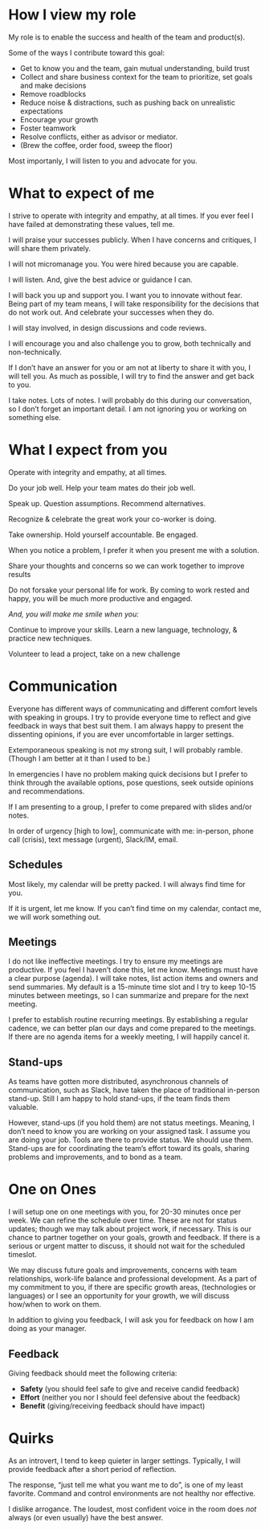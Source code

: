 ---
---

# How I view my role

My role is to enable the success and health of the team and product(s).

Some of the ways I contribute toward this goal:
 * Get to know you and the team, gain mutual understanding, build trust
 * Collect and share business context for the team to prioritize, set goals and make decisions
 * Remove roadblocks
 * Reduce noise & distractions, such as pushing back on unrealistic expectations
 * Encourage your growth 
 * Foster teamwork 
 * Resolve conflicts, either as advisor or mediator.
 * (Brew the coffee, order food, sweep the floor)

Most importanly, I will listen to you and advocate for you.

# What to expect of me

I strive to operate with integrity and empathy, at all times. If you ever feel I have failed at demonstrating these values, tell me.

I will praise your successes publicly. When I have concerns and critiques, I will share them privately. 

I will not micromanage you. You were hired because you are capable.

I will listen. And, give the best advice or guidance I can.

I will back you up and support you. I want you to innovate without fear. Being part of my team means, I will take responsibility for the decisions that do not work out. And celebrate your successes when they do.

I will stay involved, in design discussions and code reviews.

I will encourage you and also challenge you to grow, both technically and non-technically.

If I don’t have an answer for you or am not at liberty to share it with you, I will tell you. As much as possible, I will try to find the answer and get back to you.

I take notes. Lots of notes. I will probably do this during our conversation, so I don’t forget an important detail. I am not ignoring you or working on something else. 


# What I expect from you

Operate with integrity and empathy, at all times.

Do your job well. Help your team mates do their job well. 

Speak up. Question assumptions. Recommend alternatives. 

Recognize & celebrate the great work your co-worker is doing.

Take ownership. Hold yourself accountable. Be engaged.

When you notice a problem, I prefer it when you present me with a solution.

Share your thoughts and concerns so we can work together to improve results

Do not forsake your personal life for work. By coming to work rested and happy, you will be much more productive and engaged.

_And, you will make me smile when you:_

Continue to improve your skills. Learn a new language, technology, & practice new techniques. 

Volunteer to lead a project, take on a new challenge


# Communication

Everyone has different ways of communicating and different comfort levels with speaking in groups. I try to provide everyone time to reflect and give feedback in ways that best suit them. I am always happy to present the dissenting opinions, if you are ever uncomfortable in larger settings.

Extemporaneous speaking is not my strong suit, I will probably ramble. (Though I am better at it than I used to be.)

In emergencies I have no problem making quick decisions but I prefer to think through the available options, pose questions, seek outside opinions and recommendations.

If I am presenting to a group, I prefer to come prepared with slides and/or notes. 

In order of urgency [high to low], communicate with me: in-person, phone call (crisis), text message (urgent), Slack/IM, email.

## Schedules

Most likely, my calendar will be pretty packed. I will always find time for you. 

If it is urgent, let me know. If you can’t find time on my calendar, contact me, we will work something out. 

## Meetings

I do not like ineffective meetings. I try to ensure my meetings are productive. If you feel I haven’t done this, let me know. Meetings must have a clear purpose (agenda). I will take notes, list action items and owners and send summaries. My default is a 15-minute time slot and I try to keep 10-15 minutes between meetings, so I can summarize and prepare for the next meeting.

I prefer to establish routine recurring meetings. By establishing a regular cadence, we can better plan our days and come prepared to the meetings. If there are no agenda items for a weekly meeting, I will happily cancel it.

## Stand-ups

As teams have gotten more distributed, asynchronous channels of communication, such as Slack, have taken the place of traditional in-person stand-up. Still I am happy to hold stand-ups, if the team finds them valuable.

However, stand-ups (if you hold them) are not status meetings. Meaning, I don’t need to know you are working on your assigned task. I assume you are doing your job. Tools are there to provide status. We should use them. Stand-ups are for coordinating the team’s effort toward its goals, sharing problems and improvements, and to bond as a team. 

# One on Ones

I will setup one on one meetings with you, for 20-30 minutes once per week. We can refine the schedule over time. These are not for status updates; though we may talk about project work, if necessary. This is our chance to partner together on your goals, growth and feedback. If there is a serious or urgent matter to discuss, it should not wait for the scheduled timeslot.

We may discuss future goals and improvements, concerns with team relationships, work-life balance and professional development. As a part of my commitment to you, if there are specific growth areas, (technologies or languages) or I see an opportunity for your growth, we will discuss how/when to work on them. 

In addition to giving you feedback, I will ask you for feedback on how I am doing as your manager. 

## Feedback

Giving feedback should meet the following criteria:
 *	**Safety** (you should feel safe to give and receive candid feedback)
 *	**Effort** (neither you nor I should feel defensive about the feedback)
 *	**Benefit** (giving/receiving feedback should have impact)


# Quirks

As an introvert, I tend to keep quieter in larger settings. Typically, I will provide feedback after a short period of reflection.

The response, “just tell me what you want me to do”, is one of my least favorite. Command and control environments are not healthy nor effective.

I dislike arrogance. The loudest, most confident voice in the room does _not_ always (or even usually) have the best answer.

